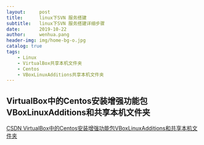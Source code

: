 ```yaml
---
layout:     post
title:      linux下SVN 服务搭建
subtitle:   linux下SVN 服务搭建详细步骤
date:       2019-10-22
author:     wenhua.pang
header-img: img/home-bg-o.jpg
catalog: true
tags:
    - Linux
    - VirtualBox共享本机文件夹
    - Centos
    - VBoxLinuxAdditions共享本机文件夹
---
```


## VirtualBox中的Centos安装增强功能包VBoxLinuxAdditions和共享本机文件夹
[CSDN   VirtualBox中的Centos安装增强功能包VBoxLinuxAdditions和共享本机文件夹](https://blog.csdn.net/wenhua_csdn/article/details/78806022)
